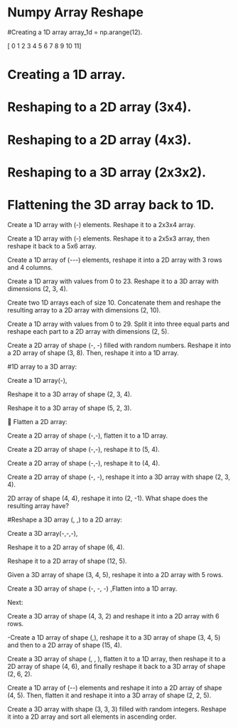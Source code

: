 # Numpy Array Reshape 

 

#Creating a 1D array array_1d = np.arange(12). 

[ 0  1  2  3  4  5  6  7  8  9 10 11] 

# Creating a 1D array. 

# Reshaping to a 2D array (3x4). 

# Reshaping to a 2D array (4x3). 

# Reshaping to a 3D array (2x3x2). 

# Flattening the 3D array back to 1D. 

 

Create a 1D array with (-) elements. Reshape it to a 2x3x4 array. 

Create a 1D array with (-) elements. Reshape it to a 2x5x3 array, then reshape it back to a 5x6 array. 

Create a 1D array of (---) elements, reshape it into a 2D array with 3 rows and 4 columns. 

Create a 1D array with values from 0 to 23. Reshape it to a 3D array with dimensions (2, 3, 4). 

Create two 1D arrays each of size 10. Concatenate them and reshape the resulting array to a 2D array with dimensions (2, 10). 

Create a 1D array with values from 0 to 29. Split it into three equal parts and reshape each part to a 2D array with dimensions (2, 5). 

Create a 2D array of shape (-, -) filled with random numbers. Reshape it into a 2D array of shape (3, 8). Then, reshape it into a 1D array. 

 

#1D array to a 3D array: 

Create a 1D array(-), 

Reshape it to a 3D array of shape (2, 3, 4). 

Reshape it to a 3D array of shape (5, 2, 3). 

 

  Flatten a 2D array: 

Create a 2D array of shape (-,-), flatten it to a 1D array. 

Create a 2D array of shape (-,-), reshape it to (5, 4). 

Create a 2D array of shape (-,-), reshape it to (4, 4). 

Create a 2D array of shape (-, -), reshape it into a 3D array with shape (2, 3, 4). 

2D array of shape (4, 4), reshape it into (2, -1). What shape does the resulting array have? 

 

 

#Reshape a 3D array  (, ,) to a 2D array: 

Create a 3D array(-,-,-), 

Reshape it to a 2D array of shape (6, 4). 

Reshape it to a 2D array of shape (12, 5). 

Given a 3D array of shape (3, 4, 5), reshape it into a 2D array with 5 rows. 

Create a 3D array of shape (-, -, -) ,Flatten into a 1D array. 

 

Next: 

Create a 3D array of shape (4, 3, 2) and reshape it into a 2D array with 6 rows. 

-Create a 1D array of shape (,), reshape it to a 3D array of shape (3, 4, 5) and then to a 2D array of shape (15, 4). 

Create a 3D array of shape (, , ), flatten it to a 1D array, then reshape it to a 2D array of shape (4, 6), and finally reshape it back to a 3D array of shape (2, 6, 2). 

Create a 1D array of (--) elements and reshape it into a 2D array of shape (4, 5). Then, flatten it and reshape it into a 3D array of shape (2, 2, 5). 

Create a 3D array with shape (3, 3, 3) filled with random integers. Reshape it into a 2D array and sort all elements in ascending order. 

 

 